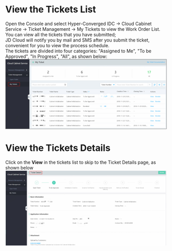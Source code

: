 # View the Tickets List

Open the Console and select Hyper-Converged IDC -> Cloud Cabinet Service -> Ticket Management -> My Tickets to view the Work Order List. You can view all the tickets that you have submitted; </br>
JD Cloud will notify you by mail and SMS after you submit the ticket, convenient for you to view the process schedule. </br>
The tickets are divided into four categories: "Assigned to Me", "To be Approved", "In Progress", "All", as shown below:
![工单列表](../../../../../image/Hyper-Converged-IDC/Cloud-Cabinet-Service/CCS009.png)

# View the Tickets Details

Click on the **View** in the tickets list to skip to the Ticket Details page, as shown below
![工单详情](../../../../../image/Hyper-Converged-IDC/Cloud-Cabinet-Service/CCS008.png)


